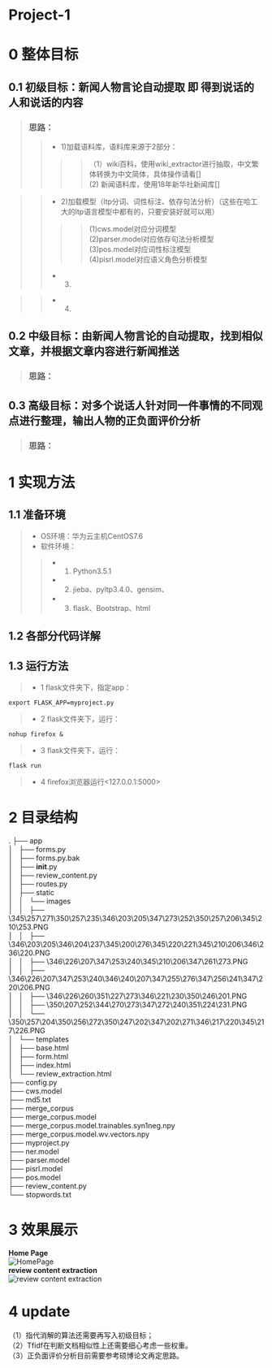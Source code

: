 # Project-1  
# 0 整体目标  
## 0.1 初级目标：新闻人物言论自动提取 即 得到说话的人和说话的内容  
> ### 思路：  
>> * 1)加载语料库，语料库来源于2部分：  
>>>>（1）wiki百科，使用wiki_extractor进行抽取，中文繁体转换为中文简体，具体操作请看[]  
>>>> (2) 新闻语料库，使用18年新华社新闻库[]  

>> * 2)加载模型（ltp分词、词性标注、依存句法分析）（这些在哈工大的ltp语言模型中都有的，只要安装好就可以用）  
>>>>(1)cws.model对应分词模型  
>>>>(2)parser.model对应依存句法分析模型  
>>>>(3)pos.model对应词性标注模型  
>>>>(4)pisrl.model对应语义角色分析模型  
>> * 3)

>> * 4)
## 0.2 中级目标：由新闻人物言论的自动提取，找到相似文章，并根据文章内容进行新闻推送  
> ### 思路：  

## 0.3 高级目标：对多个说话人针对同一件事情的不同观点进行整理，输出人物的正负面评价分析  
> ### 思路：  

# 1 实现方法  
## 1.1 准备环境  
> * OS环境：华为云主机CentOS7.6
> * 软件环境：  
>> * 1) Python3.5.1  
>> * 2) jieba、pyltp3.4.0、gensim、  
>> * 3) flask、Bootstrap、html

## 1.2 各部分代码详解  

## 1.3 运行方法  
> * 1 flask文件夹下，指定app：  
```Shell  
export FLASK_APP=myproject.py  
```
> * 2 flask文件夹下，运行：  
```Shell  
nohup firefox &  
```  
> * 3 flask文件夹下，运行：  
```Shell  
flask run  
```
> * 4 firefox浏览器运行<127.0.0.1:5000>  

# 2 目录结构  
.
├── app  
│   ├── forms.py  
│   ├── forms.py.bak  
│   ├── __init__.py  
│   ├── review_content.py  
│   ├── routes.py  
│   ├── static  
│   │   └── images  
│   │       ├── \345\257\271\350\257\235\346\203\205\347\273\252\350\257\206\345\210\253.PNG  
│   │       ├── \346\203\205\346\204\237\345\200\276\345\220\221\345\210\206\346\236\220.PNG  
│   │       ├── \346\226\207\347\253\240\345\210\206\347\261\273.PNG  
│   │       ├── \346\226\207\347\253\240\346\240\207\347\255\276\347\256\241\347\220\206.PNG  
│   │       ├── \346\226\260\351\227\273\346\221\230\350\246\201.PNG  
│   │       ├── \350\207\252\344\270\273\347\272\240\351\224\231.PNG  
│   │       └── \350\257\204\350\256\272\350\247\202\347\202\271\346\217\220\345\217\226.PNG  
│   └── templates  
│       ├── base.html  
│       ├── form.html  
│       ├── index.html  
│       └── review_extraction.html  
├── config.py  
├── cws.model  
├── md5.txt  
├── merge_corpus  
├── merge_corpus.model  
├── merge_corpus.model.trainables.syn1neg.npy  
├── merge_corpus.model.wv.vectors.npy  
├── myproject.py  
├── ner.model  
├── parser.model  
├── pisrl.model  
├── pos.model  
├── review_content.py  
└── stopwords.txt  

# 3 效果展示  
**Home Page**  
![HomePage](https://github.com/CuiShaohua/project1/blob/master/Home.PNG)  
**review content extraction**  
![review content extraction](https://github.com/CuiShaohua/project1/blob/master/review_content.PNG)  
# 4 update  
（1）指代消解的算法还需要再写入初级目标；  
（2）Tfidf在判断文档相似性上还需要细心考虑一些权重。  
（3）正负面评价分析目前需要参考硕博论文再定思路。
